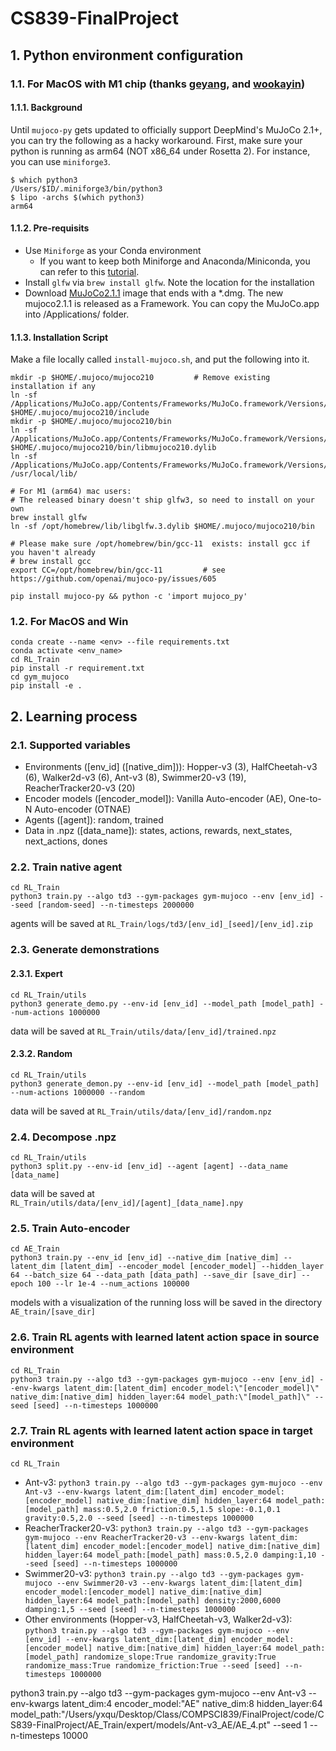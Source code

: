 # CS839-FinalProject

## 1. Python environment configuration

### 1.1. For MacOS with M1 chip (thanks [geyang](https://github.com/openai/mujoco-py/issues/682), and [wookayin](https://github.com/openai/mujoco-py/issues/662))

#### 1.1.1. Background

Until `mujoco-py` gets updated to officially support DeepMind's MuJoCo 2.1+, you can try the following as a hacky workaround.
First, make sure your python is running as arm64 (NOT x86_64 under Rosetta 2). For instance, you can use `miniforge3`.

```
$ which python3
/Users/$ID/.miniforge3/bin/python3
$ lipo -archs $(which python3)
arm64
```

#### 1.1.2. Pre-requisits

- Use `Miniforge` as your Conda environment
  - If you want to keep both Miniforge and Anaconda/Miniconda, you can refer to this [tutorial](https://youtu.be/w2qlou7n7MA).
- Install `glfw` via `brew install glfw`. Note the location for the installation
- Download [MuJoCo2.1.1](https://github.com/deepmind/mujoco/releases/tag/2.1.1) image that ends with a \*.dmg. The new mujoco2.1.1 is released as a Framework. You can copy the MuJoCo.app into /Applications/ folder.

#### 1.1.3. Installation Script

Make a file locally called `install-mujoco.sh`, and put the following into it.

```
mkdir -p $HOME/.mujoco/mujoco210         # Remove existing installation if any
ln -sf /Applications/MuJoCo.app/Contents/Frameworks/MuJoCo.framework/Versions/Current/Headers/ $HOME/.mujoco/mujoco210/include
mkdir -p $HOME/.mujoco/mujoco210/bin
ln -sf /Applications/MuJoCo.app/Contents/Frameworks/MuJoCo.framework/Versions/Current/libmujoco.2.*.dylib $HOME/.mujoco/mujoco210/bin/libmujoco210.dylib
ln -sf /Applications/MuJoCo.app/Contents/Frameworks/MuJoCo.framework/Versions/Current/libmujoco.2.*.dylib /usr/local/lib/

# For M1 (arm64) mac users:
# The released binary doesn't ship glfw3, so need to install on your own
brew install glfw
ln -sf /opt/homebrew/lib/libglfw.3.dylib $HOME/.mujoco/mujoco210/bin

# Please make sure /opt/homebrew/bin/gcc-11  exists: install gcc if you haven't already
# brew install gcc
export CC=/opt/homebrew/bin/gcc-11         # see https://github.com/openai/mujoco-py/issues/605

pip install mujoco-py && python -c 'import mujoco_py'
```

### 1.2. For MacOS and Win

```
conda create --name <env> --file requirements.txt
conda activate <env_name>
cd RL_Train
pip install -r requirement.txt
cd gym_mujoco
pip install -e .
```

## 2. Learning process

### 2.1. Supported variables

- Environments (\[env_id\] (\[native_dim\])): Hopper-v3 (3), HalfCheetah-v3 (6), Walker2d-v3 (6), Ant-v3 (8), Swimmer20-v3 (19), ReacherTracker20-v3 (20)
- Encoder models (\[encoder_model\]): Vanilla Auto-encoder (AE), One-to-N Auto-encoder (OTNAE)
- Agents (\[agent\]): random, trained
- Data in .npz (\[data_name\]): states, actions, rewards, next_states, next_actions, dones

### 2.2. Train native agent

```
cd RL_Train
python3 train.py --algo td3 --gym-packages gym-mujoco --env [env_id] --seed [random-seed] --n-timesteps 2000000
```

agents will be saved at `RL_Train/logs/td3/[env_id]_[seed]/[env_id].zip`

### 2.3. Generate demonstrations

#### 2.3.1. Expert

```
cd RL_Train/utils
python3 generate_demo.py --env-id [env_id] --model_path [model_path] --num-actions 1000000
```

data will be saved at `RL_Train/utils/data/[env_id]/trained.npz`

#### 2.3.2. Random

```
cd RL_Train/utils
python3 generate_demon.py --env-id [env_id] --model_path [model_path] --num-actions 1000000 --random
```

data will be saved at `RL_Train/utils/data/[env_id]/random.npz`

### 2.4. Decompose .npz

```
cd RL_Train/utils
python3 split.py --env-id [env_id] --agent [agent] --data_name [data_name]
```

data will be saved at `RL_Train/utils/data/[env_id]/[agent]_[data_name].npy`

### 2.5. Train Auto-encoder

```
cd AE_Train
python3 train.py --env_id [env_id] --native_dim [native_dim] --latent_dim [latent_dim] --encoder_model [encoder_model] --hidden_layer 64 --batch_size 64 --data_path [data_path] --save_dir [save_dir] --epoch 100 --lr 1e-4 --num_actions 100000
```

models with a visualization of the running loss will be saved in the directory `AE_train/[save_dir]`

### 2.6. Train RL agents with learned latent action space in source environment

```
cd RL_Train
python3 train.py --algo td3 --gym-packages gym-mujoco --env [env_id] --env-kwargs latent_dim:[latent_dim] encoder_model:\"[encoder_model]\" native_dim:[native_dim] hidden_layer:64 model_path:\"[model_path]\" --seed [seed] --n-timesteps 1000000
```

### 2.7. Train RL agents with learned latent action space in target environment

```
cd RL_Train
```

- Ant-v3: `python3 train.py --algo td3 --gym-packages gym-mujoco --env Ant-v3 --env-kwargs latent_dim:[latent_dim] encoder_model:[encoder_model] native_dim:[native_dim] hidden_layer:64 model_path:[model_path] mass:0.5,2.0 friction:0.5,1.5 slope:-0.1,0.1 gravity:0.5,2.0 --seed [seed] --n-timesteps 1000000`
- ReacherTracker20-v3: `python3 train.py --algo td3 --gym-packages gym-mujoco --env ReacherTracker20-v3 --env-kwargs latent_dim:[latent_dim] encoder_model:[encoder_model] native_dim:[native_dim] hidden_layer:64 model_path:[model_path] mass:0.5,2.0 damping:1,10 --seed [seed] --n-timesteps 1000000`
- Swimmer20-v3: `python3 train.py --algo td3 --gym-packages gym-mujoco --env Swimmer20-v3 --env-kwargs latent_dim:[latent_dim] encoder_model:[encoder_model] native_dim:[native_dim] hidden_layer:64 model_path:[model_path] density:2000,6000 damping:1,5 --seed [seed] --n-timesteps 1000000`
- Other environments (Hopper-v3, HalfCheetah-v3, Walker2d-v3): `python3 train.py --algo td3 --gym-packages gym-mujoco --env [env_id] --env-kwargs latent_dim:[latent_dim] encoder_model:[encoder_model] native_dim:[native_dim] hidden_layer:64 model_path:[model_path] randomize_slope:True randomize_gravity:True randomize_mass:True randomize_friction:True --seed [seed] --n-timesteps 1000000`

python3 train.py --algo td3 --gym-packages gym-mujoco --env Ant-v3 --env-kwargs latent_dim:4 encoder_model:\"AE\" native_dim:8 hidden_layer:64 model_path:\"/Users/yxqu/Desktop/Class/COMPSCI839/FinalProject/code/CS839-FinalProject/AE_Train/expert/models/Ant-v3_AE/AE_4.pt\" --seed 1 --n-timesteps 10000
